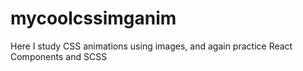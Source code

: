 # mycoolcssimganim
Here I study CSS animations using images, and again practice React Components and SCSS
